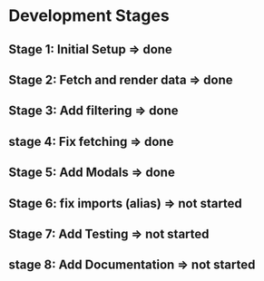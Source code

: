 # Development Stages

## Stage 1: Initial Setup => done

## Stage 2: Fetch and render data => done

## Stage 3: Add filtering => done

## stage 4: Fix fetching => done

## Stage 5: Add Modals => done

## Stage 6: fix imports (alias) => not started

## Stage 7: Add Testing => not started

## stage 8: Add Documentation => not started
